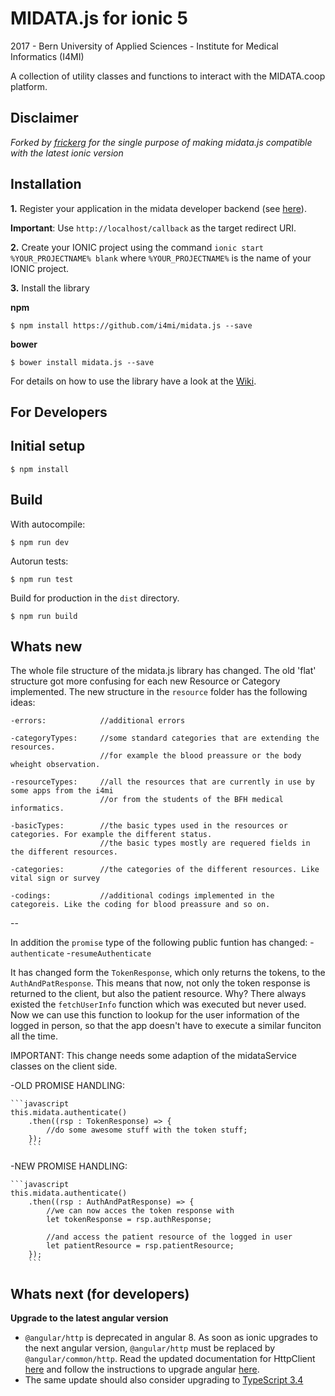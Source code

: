 MIDATA.js for ionic 5
=========

2017 - Bern University of Applied Sciences - Institute for Medical Informatics (I4MI)

A collection of utility classes and functions to interact with the MIDATA.coop platform.

**Disclaimer**
---
*Forked by [frickerg](https://github.com/frickerg) for the single purpose of making midata.js compatible with the latest ionic version*

**Installation**
---
**1.** Register your application in the midata developer backend (see [here](https://test.midata.coop/#/developer/guide "MIDATA Developer Guide")).

**Important**: Use `http://localhost/callback` as the target redirect URI.

**2.** Create your IONIC project using the command `ionic start %YOUR_PROJECTNAME% blank` where `%YOUR_PROJECTNAME%` is the name of your IONIC project. 

**3.** Install the library

**npm**

`$ npm install https://github.com/i4mi/midata.js --save`

**bower** 

`$ bower install midata.js --save`

For details on how to use the library have a look at the [Wiki](https://github.com/i4mi/midata.js/wiki/Usage-(IONIC-2) "MIDATA.js Wiki").

**For Developers**
--

**Initial setup**
---
    $ npm install

**Build**
--

With autocompile:

    $ npm run dev

Autorun tests:

    $ npm run test

Build for production in the `dist` directory.

    $ npm run build

**Whats new**
---
The whole file structure of the midata.js library has changed. The old 'flat' structure got more confusing for each new Resource or Category implemented. The new structure in the `resource` folder has the following ideas:

    -errors:            //additional errors

    -categoryTypes:     //some standard categories that are extending the resources.
                        //for example the blood preassure or the body wheight observation.

    -resourceTypes:     //all the resources that are currently in use by some apps from the i4mi
                        //or from the students of the BFH medical informatics.

    -basicTypes:        //the basic types used in the resources or categories. For example the different status.
                        //the basic types mostly are requered fields in the different resources.

    -categories:        //the categories of the different resources. Like vital sign or survey

    -codings:           //additional codings implemented in the categoreis. Like the coding for blood preassure and so on.

--

In addition the `promise` type of the following public funtion has changed: 
    -`authenticate`
    -`resumeAuthenticate`

It has changed form the `TokenResponse`, which only returns the tokens, to the `AuthAndPatResponse`. This means that now, not only the token response is returned to the client, but also the patient resource. Why? There always existed the `fetchUserInfo` function which was executed but never used. Now we can use this function to lookup for the user information of the logged in person, so that the app doesn't have to execute a similar funciton all the time. 

IMPORTANT: This change needs some adaption of the midataService classes on the client side.

-OLD PROMISE HANDLING:

    ```javascript
    this.midata.authenticate()
        .then((rsp : TokenResponse) => {
            //do some awesome stuff with the token stuff;
        });
        ```
    
-NEW PROMISE HANDLING:

    ```javascript
    this.midata.authenticate()
        .then((rsp : AuthAndPatResponse) => {
            //we can now acces the token response with
            let tokenResponse = rsp.authResponse;
            
            //and access the patient resource of the logged in user
            let patientResource = rsp.patientResource;
        });
        ```
    
**Whats next (for developers)**
---
**Upgrade to the latest angular version**
- ```@angular/http``` is deprecated in angular 8. As soon as ionic upgrades to the next angular version, ```@angular/http``` must be replaced by ```@angular/common/http```. Read the updated documentation for HttpClient [here](https://angular.io/guide/http) and follow the instructions to upgrade angular [here](https://update.angular.io/).
- The same update should also consider upgrading to [TypeScript 3.4](https://www.typescriptlang.org/docs/handbook/release-notes/typescript-3-4.html)
